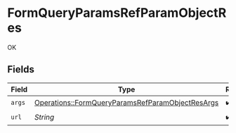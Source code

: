 # FormQueryParamsRefParamObjectRes

OK


## Fields

| Field                                                                                                               | Type                                                                                                                | Required                                                                                                            | Description                                                                                                         |
| ------------------------------------------------------------------------------------------------------------------- | ------------------------------------------------------------------------------------------------------------------- | ------------------------------------------------------------------------------------------------------------------- | ------------------------------------------------------------------------------------------------------------------- |
| `args`                                                                                                              | [Operations::FormQueryParamsRefParamObjectResArgs](../../models/operations/formqueryparamsrefparamobjectresargs.md) | :heavy_check_mark:                                                                                                  | N/A                                                                                                                 |
| `url`                                                                                                               | *String*                                                                                                            | :heavy_check_mark:                                                                                                  | N/A                                                                                                                 |